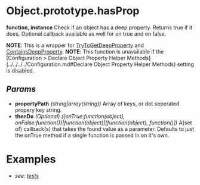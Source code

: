 # Object.prototype.hasProp
**function, instance**
Check if an object has a deep property. Returns true if it does. Optional callback available as well for on true and on false.

**NOTE**: This is a wrapper for [TryToGetDeepProperty](../Static%20Api%20Methods/TryToGetDeepProperty.md) and [ContainsDeepProperty](../Static%20Api%20Methods/ContainsDeepProperty.md).
**NOTE**: This function is unavailable if the [Configuration > Declare Object Property Helper Methods](../../../../Configuration.md#Declare Object Property Helper Methods) setting is disabled.
## *Params*
- **propertyPath** *(string|array(string))* Array of keys, or dot seperated propery key string.
- **thenDo** *(Optional) ({onTrue:function(object), onFalse:function()}|function(object)|\[function(object), function()])* A(set of) callback(s) that takes the found value as a parameter. Defaults to just the onTrue method if a single function is passed in on it's own.
# Examples
- *see: [tests](https://github.com/Meep-Tech/obsidian-metadata-api-plugin/blob/master/tests/function%20Object.prototype.hasProp/test.md)*